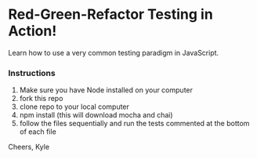 # Red-Green-Refactor Testing in Action!

Learn how to use a very common testing paradigm in JavaScript.  

### Instructions
  1. Make sure you have Node installed on your computer
  2. fork this repo
  3. clone repo to your local computer
  4. npm install (this will download mocha and chai)
  5. follow the files sequentially and run the tests commented at the bottom of each file
  
Cheers, Kyle
